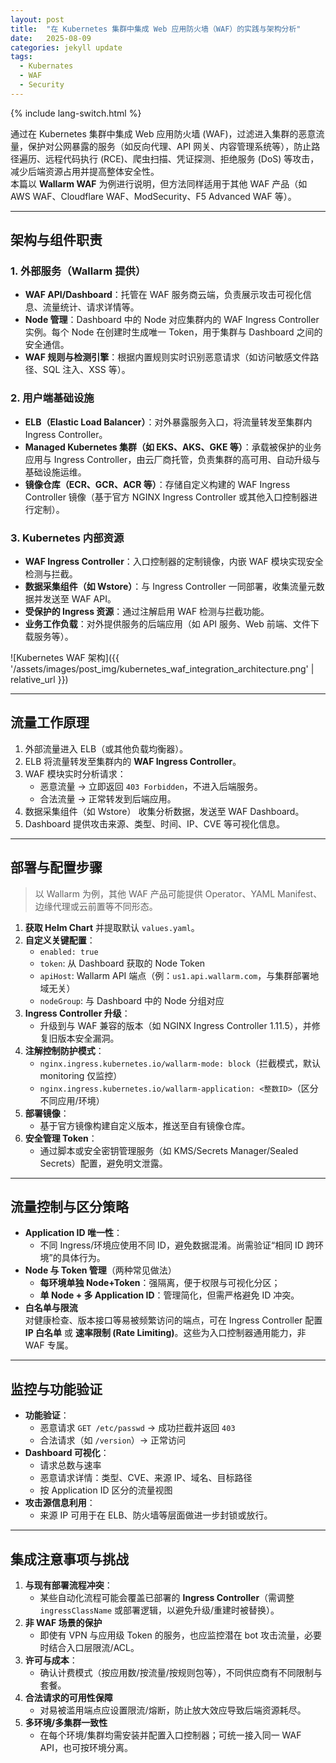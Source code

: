 ```yaml
---
layout: post
title:  "在 Kubernetes 集群中集成 Web 应用防火墙（WAF）的实践与架构分析"
date:   2025-08-09
categories: jekyll update
tags: 
  - Kubernates
  - WAF
  - Security
---
```


{% include lang-switch.html %}

通过在 Kubernetes 集群中集成 Web 应用防火墙 (WAF)，过滤进入集群的恶意流量，保护对公网暴露的服务（如反向代理、API 网关、内容管理系统等），防止路径遍历、远程代码执行 (RCE)、爬虫扫描、凭证探测、拒绝服务 (DoS) 等攻击，减少后端资源占用并提高整体安全性。  
本篇以 **Wallarm WAF** 为例进行说明，但方法同样适用于其他 WAF 产品（如 AWS WAF、Cloudflare WAF、ModSecurity、F5 Advanced WAF 等）。

---

## 架构与组件职责

### 1. 外部服务（Wallarm 提供）
- **WAF API/Dashboard**：托管在 WAF 服务商云端，负责展示攻击可视化信息、流量统计、请求详情等。
- **Node 管理**：Dashboard 中的 Node 对应集群内的 WAF Ingress Controller 实例。每个 Node 在创建时生成唯一 Token，用于集群与 Dashboard 之间的安全通信。
- **WAF 规则与检测引擎**：根据内置规则实时识别恶意请求（如访问敏感文件路径、SQL 注入、XSS 等）。

### 2. 用户端基础设施
- **ELB（Elastic Load Balancer）**：对外暴露服务入口，将流量转发至集群内 Ingress Controller。
- **Managed Kubernetes 集群（如 EKS、AKS、GKE 等）**：承载被保护的业务应用与 Ingress Controller，由云厂商托管，负责集群的高可用、自动升级与基础设施运维。
- **镜像仓库（ECR、GCR、ACR 等）**：存储自定义构建的 WAF Ingress Controller 镜像（基于官方 NGINX Ingress Controller 或其他入口控制器进行定制）。

### 3. Kubernetes 内部资源
- **WAF Ingress Controller**：入口控制器的定制镜像，内嵌 WAF 模块实现安全检测与拦截。
- **数据采集组件（如 Wstore）**：与 Ingress Controller 一同部署，收集流量元数据并发送至 WAF API。
- **受保护的 Ingress 资源**：通过注解启用 WAF 检测与拦截功能。
- **业务工作负载**：对外提供服务的后端应用（如 API 服务、Web 前端、文件下载服务等）。

![Kubernetes WAF 架构]({{ '/assets/images/post_img/kubernetes_waf_integration_architecture.png' | relative_url }})

---

## 流量工作原理
1. 外部流量进入 ELB（或其他负载均衡器）。
2. ELB 将流量转发至集群内的 **WAF Ingress Controller**。
3. WAF 模块实时分析请求：
   - 恶意流量 → 立即返回 `403 Forbidden`，不进入后端服务。
   - 合法流量 → 正常转发到后端应用。
4. 数据采集组件（如 Wstore） 收集分析数据，发送至 WAF Dashboard。
5. Dashboard 提供攻击来源、类型、时间、IP、CVE 等可视化信息。

---

## 部署与配置步骤
> 以 Wallarm 为例，其他 WAF 产品可能提供 Operator、YAML Manifest、边缘代理或云前置等不同形态。

1. **获取 Helm Chart** 并提取默认 `values.yaml`。
2. **自定义关键配置**：
   - `enabled: true`
   - `token`: 从 Dashboard 获取的 Node Token
   - `apiHost`: Wallarm API 端点（例：`us1.api.wallarm.com`，与集群部署地域无关）
   - `nodeGroup`: 与 Dashboard 中的 Node 分组对应
3. **Ingress Controller 升级**：
   - 升级到与 WAF 兼容的版本（如 NGINX Ingress Controller 1.11.5），并修复旧版本安全漏洞。
4. **注解控制防护模式**：
   - `nginx.ingress.kubernetes.io/wallarm-mode: block`（拦截模式，默认 monitoring 仅监控）
   - `nginx.ingress.kubernetes.io/wallarm-application: <整数ID>`（区分不同应用/环境）
5. **部署镜像**：
   - 基于官方镜像构建自定义版本，推送至自有镜像仓库。
6. **安全管理 Token**：
   - 通过脚本或安全密钥管理服务（如 KMS/Secrets Manager/Sealed Secrets）配置，避免明文泄露。

---

## 流量控制与区分策略

- **Application ID 唯一性**：
  - 不同 Ingress/环境应使用不同 ID，避免数据混淆。尚需验证“相同 ID 跨环境”的具体行为。
- **Node 与 Token 管理**（两种常见做法）
  - **每环境单独 Node+Token**：强隔离，便于权限与可视化分区；
  - **单 Node + 多 Application ID**：管理简化，但需严格避免 ID 冲突。
- **白名单与限流**  
  对健康检查、版本接口等易被频繁访问的端点，可在 Ingress Controller 配置 **IP 白名单** 或 **速率限制 (Rate Limiting)**。这些为入口控制器通用能力，非 WAF 专属。

---

## 监控与功能验证

- **功能验证**：
  - 恶意请求 `GET /etc/passwd` → 成功拦截并返回 `403`
  - 合法请求（如 `/version`）→ 正常访问
- **Dashboard 可视化**：
  - 请求总数与速率
  - 恶意请求详情：类型、CVE、来源 IP、域名、目标路径
  - 按 Application ID 区分的流量视图
- **攻击源信息利用**：
  - 来源 IP 可用于在 ELB、防火墙等层面做进一步封锁或放行。

---

## 集成注意事项与挑战

1. **与现有部署流程冲突**：
   - 某些自动化流程可能会覆盖已部署的 **Ingress Controller**（需调整 `ingressClassName` 或部署逻辑，以避免升级/重建时被替换）。
2. **非 WAF 场景的保护**  
   - 即使有 VPN 与应用级 Token 的服务，也应监控潜在 bot 攻击流量，必要时结合入口层限流/ACL。
3. **许可与成本**：
   - 确认计费模式（按应用数/按流量/按规则包等），不同供应商有不同限制与套餐。
4. **合法请求的可用性保障**  
   - 对易被滥用端点应设置限流/熔断，防止放大效应导致后端资源耗尽。
5. **多环境/多集群一致性**  
   - 在每个环境/集群均需安装并配置入口控制器；可统一接入同一 WAF API，也可按环境分离。
